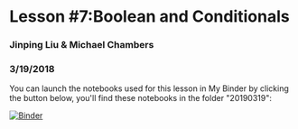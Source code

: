 # Lesson #7:Boolean and Conditionals
### Jinping Liu & Michael Chambers
### 3/19/2018

You can launch the notebooks used for this lesson in My Binder by clicking the button below, you'll find these notebooks in the folder "20190319":

[![Binder](https://mybinder.org/badge.svg)](https://mybinder.org/v2/gh/biof309/spring2019/master)
